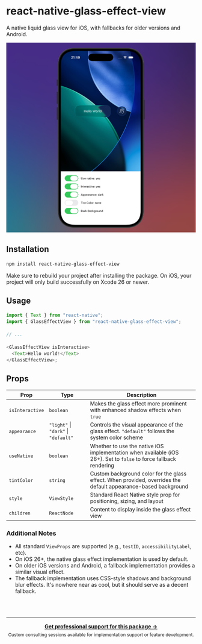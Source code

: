 # react-native-glass-effect-view

A native liquid glass view for iOS, with fallbacks for older versions and Android.

![Preview of example app in iOS simulator](./.github/image.png)

## Installation

```sh
npm install react-native-glass-effect-view
```

Make sure to rebuild your project after installing the package. On iOS, your project will
only build successfully on Xcode 26 or newer.

## Usage

```js
import { Text } from "react-native";
import { GlassEffectView } from "react-native-glass-effect-view";

// ...

<GlassEffectView isInteractive>
  <Text>Hello world!</Text>
</GlassEffectView>;
```

## Props

| Prop            | Type                                 | Description                                                                                                       |
| --------------- | ------------------------------------ | ----------------------------------------------------------------------------------------------------------------- |
| `isInteractive` | `boolean`                            | Makes the glass effect more prominent with enhanced shadow effects when `true`                                    |
| `appearance`    | `"light"` \| `"dark"` \| `"default"` | Controls the visual appearance of the glass effect. `"default"` follows the system color scheme                   |
| `useNative`     | `boolean`                            | Whether to use the native iOS implementation when available (iOS 26+). Set to `false` to force fallback rendering |
| `tintColor`     | `string`                             | Custom background color for the glass effect. When provided, overrides the default appearance-based background    |
| `style`         | `ViewStyle`                          | Standard React Native style prop for positioning, sizing, and layout                                              |
| `children`      | `ReactNode`                          | Content to display inside the glass effect view                                                                   |

### Additional Notes

- All standard `ViewProps` are supported (e.g., `testID`, `accessibilityLabel`, etc).
- On iOS 26+, the native glass effect implementation is used by default.
- On older iOS versions and Android, a fallback implementation provides a similar visual effect.
- The fallback implementation uses CSS-style shadows and background blur effects. It's nowhere near as cool, but it should serve as a decent fallback.


<br /><br />

---

<div align="center">
	<b>
		<a href="https://schof.co/consulting/?utm_source=react-native-glass-effect-view">Get professional support for this package →</a>
	</b>
	<br>
	<sub>
		Custom consulting sessions available for implementation support or feature development.
	</sub>
</div>
